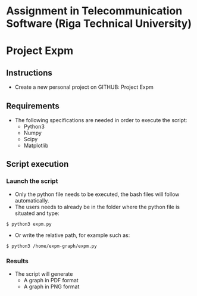 # Assignment in Telecommunication Software (Riga Technical University)
# Project Expm

## Instructions
* Create a new personal project on GITHUB: Project Expm

## Requirements
* The following specifications are needed in order to execute the script:
	* Python3
	* Numpy
	* Scipy
	* Matplotlib
	
## Script execution

### Launch the script
* Only the python file needs to be executed, the bash files will follow automatically.
* The users needs to already be in the folder where the python file is situated and type:
```
$ python3 expm.py
```
* Or write the relative path, for example such as:
```
$ python3 /home/expm-graph/expm.py
```

### Results
* The script will generate 
	* A graph in PDF format
  * A graph in PNG format
